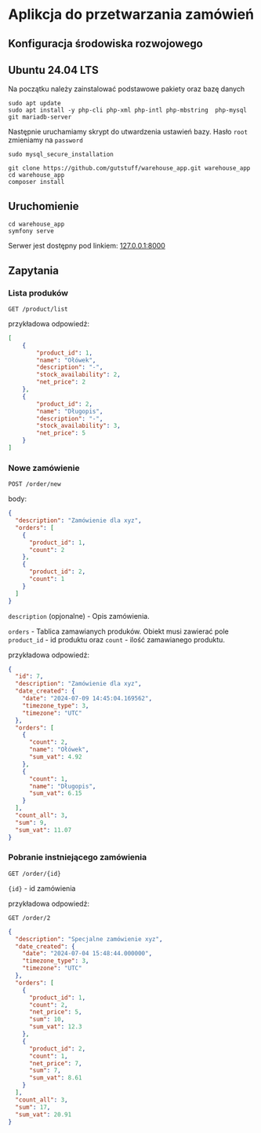 # Aplikcja do przetwarzania zamówień

## Konfiguracja środowiska rozwojowego

## Ubuntu 24.04 LTS
Na początku należy zainstalować podstawowe pakiety oraz bazę danych

```
sudo apt update
sudo apt install -y php-cli php-xml php-intl php-mbstring  php-mysql git mariadb-server
```

Następnie uruchamiamy skrypt do utwardzenia ustawień bazy. Hasło `root` zmieniamy na `password`

```
sudo mysql_secure_installation
```

```
git clone https://github.com/gutstuff/warehouse_app.git warehouse_app
cd warehouse_app
composer install
```

## Uruchomienie
```
cd warehouse_app
symfony serve
```

Serwer jest dostępny pod linkiem: [127.0.0.1:8000](http://127.0.0.1:8000)

## Zapytania

### Lista produków

`GET /product/list`

przykładowa odpowiedź:

```json
[
	{
		"product_id": 1,
		"name": "Ołówek",
		"description": "-",
		"stock_availability": 2,
		"net_price": 2
	},
	{
		"product_id": 2,
		"name": "Długopis",
		"description": "-",
		"stock_availability": 3,
		"net_price": 5
	}
]
```

### Nowe zamówienie

`POST /order/new`

body:

```json
{
  "description": "Zamówienie dla xyz",
  "orders": [
    {
      "product_id": 1,
      "count": 2
    },
    {
      "product_id": 2,
      "count": 1
    }
  ]
}
```
`description` (opjonalne) - Opis zamówienia.

`orders` - Tablica zamawianych produków. Obiekt musi zawierać
pole `product_id` - id produktu oraz `count` - ilość zamawianego produktu.

przykładowa odpowiedź:

```json
{
  "id": 7,
  "description": "Zamówienie dla xyz",
  "date_created": {
    "date": "2024-07-09 14:45:04.169562",
    "timezone_type": 3,
    "timezone": "UTC"
  },
  "orders": [
    {
      "count": 2,
      "name": "Ołówek",
      "sum_vat": 4.92
    },
    {
      "count": 1,
      "name": "Długopis",
      "sum_vat": 6.15
    }
  ],
  "count_all": 3,
  "sum": 9,
  "sum_vat": 11.07
}
```

### Pobranie instniejącego zamówienia

`GET /order/{id}`

`{id}` - id zamówienia

przykładowa odpowiedź:

`GET /order/2`

```json
{
  "description": "Specjalne zamówienie xyz",
  "date_created": {
    "date": "2024-07-04 15:48:44.000000",
    "timezone_type": 3,
    "timezone": "UTC"
  },
  "orders": [
    {
      "product_id": 1,
      "count": 2,
      "net_price": 5,
      "sum": 10,
      "sum_vat": 12.3
    },
    {
      "product_id": 2,
      "count": 1,
      "net_price": 7,
      "sum": 7,
      "sum_vat": 8.61
    }
  ],
  "count_all": 3,
  "sum": 17,
  "sum_vat": 20.91
}
```
